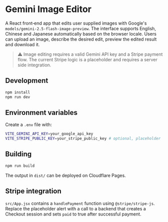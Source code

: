 # Gemini Image Editor

A React front‑end app that edits user supplied images with Google's `models/gemini-2.5-flash-image-preview`. The interface supports English, Chinese and Japanese automatically based on the browser locale. Users can upload an image, describe the desired edit, preview the edited result and download it.

> ⚠️ Image editing requires a valid Gemini API key and a Stripe payment flow. The current Stripe logic is a placeholder and requires a server side integration.

## Development

```bash
npm install
npm run dev
```

## Environment variables

Create a `.env` file with:

```bash
VITE_GEMINI_API_KEY=your_google_api_key
VITE_STRIPE_PUBLIC_KEY=your_stripe_public_key # optional, placeholder
```

## Building

```bash
npm run build
```

The output in `dist/` can be deployed on Cloudflare Pages.

## Stripe integration

`src/App.jsx` contains a `handlePayment` function using `@stripe/stripe-js`. Replace the placeholder alert with a call to a backend that creates a Checkout session and sets `paid` to true after successful payment.
